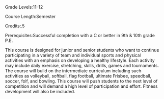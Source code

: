 Grade Levels:11-12

Course Length:Semester

Credits:.5

Prerequisites:Successful completion with a C or better in 9th & 10th grade P.E.

This course is designed for junior and senior students who want to continue participating in a variety of team and individual sports and physical activities with an emphasis on developing a healthy lifestyle. Each activity may include daily exercise, stretching, skills, drills, games and tournaments. The course will build on the intermediate curriculum including such activities as volleyball, softball, flag football, ultimate Frisbee, speedball, soccer, folf, and bowling. This course will push students to the next level of competition and will demand a high level of participation and effort. Fitness development will also be included.